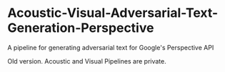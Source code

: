 # Acoustic-Visual-Adversarial-Text-Generation-Perspective
 A pipeline for generating adversarial text for Google's Perspective API

Old version. Acoustic and Visual Pipelines are private.
